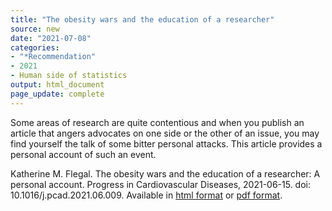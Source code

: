```yaml
---
title: "The obesity wars and the education of a researcher"
source: new
date: "2021-07-08"
categories:
- "*Recommendation"
- 2021
- Human side of statistics
output: html_document
page_update: complete
---
```


Some areas of research are quite contentious and when you publish an article that angers advocates on one side or the other of an issue, you may find yourself the talk of some bitter personal attacks. This article provides a personal account of such an event.

<!--more-->

Katherine M. Flegal. The obesity wars and the education of a researcher: A personal account. Progress in Cardiovascular Diseases, 2021-06-15. doi: 10.1016/j.pcad.2021.06.009. Available in [html format][fle1] or [pdf format][fle2].

[fle1]: https://www.sciencedirect.com/science/article/pii/S0033062021000670
[fle2]: https://www.sciencedirect.com/science/article/pii/S0033062021000670/pdfft
